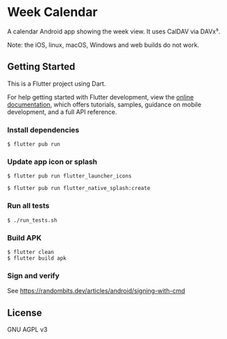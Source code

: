 # Week Calendar

A calendar Android app showing the week view. It uses CalDAV via DAVx⁵.

Note: the iOS, linux, macOS, Windows and web builds do not work.

## Getting Started

This is a Flutter project using Dart.

For help getting started with Flutter development, view the
[online documentation](https://docs.flutter.dev/), which offers tutorials,
samples, guidance on mobile development, and a full API reference.

### Install dependencies
```
$ flutter pub run
```

### Update app icon or splash
```
$ flutter pub run flutter_launcher_icons

$ flutter pub run flutter_native_splash:create
```

### Run all tests
```
$ ./run_tests.sh
```

### Build APK
```
$ flutter clean
$ flutter build apk
```

### Sign and verify
See https://randombits.dev/articles/android/signing-with-cmd

## License

GNU AGPL v3

